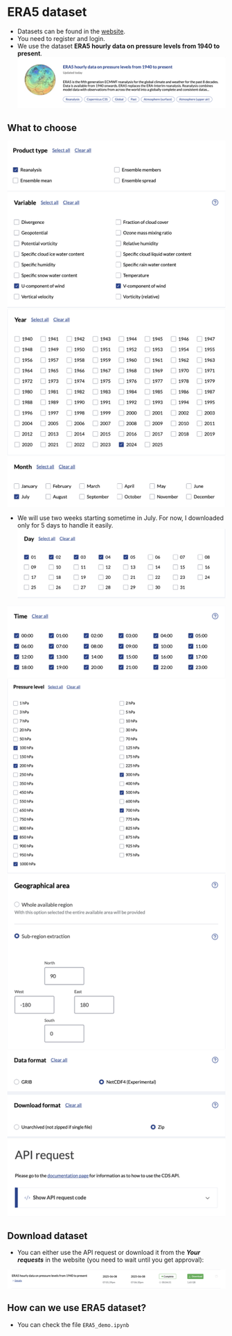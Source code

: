 # ERA5 dataset

- Datasets can be found in the [website](https://cds.climate.copernicus.eu/datasets).
- You need to register and login.
- We use the dataset **ERA5 hourly data on pressure levels from 1940 to present**.
![Dataset](./figs/wind_fig1.png)

## What to choose

![Fig2](./figs/wind_fig2.png)
![Fig3](./figs/wind_fig3.png)
![Fig4](./figs/wind_fig4.png)
![Fig5](./figs/wind_fig5.png)

- We will use two weeks starting sometime in July. For now, I downloaded only for 5 days to handle it easily.
![Fig6](./figs/wind_fig6.png)

![Fig7](./figs/wind_fig7.png)
![Fig8](./figs/wind_fig8.png)
![Fig9](./figs/wind_fig9.png)
![Fig10](./figs/wind_fig10.png)
![Fig11](./figs/wind_fig11.png)

## Download dataset
- You can either use the API request or download it from the ***Your requests*** in the website (you need to wait until you get approval):

![Fig12](./figs/wind_fig12.png)

## How can we use ERA5 dataset?
- You can check the file ```ERA5_demo.ipynb```
